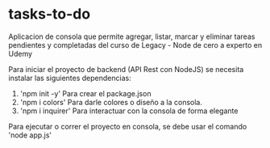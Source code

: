 # tasks-to-do
Aplicacion de consola que permite agregar, listar, marcar y eliminar tareas pendientes y completadas del curso de Legacy - Node de cero a experto en Udemy

Para iniciar el proyecto de backend (API Rest con NodeJS) se necesita instalar las siguientes dependencias:
1. 'npm init -y' Para crear el package.json
2. 'npm i colors' Para darle colores o diseño a la consola.
3. 'npm i inquirer' Para interactuar con la consola de forma elegante

Para ejecutar o correr el proyecto en consola, se debe usar el comando 'node app.js'
